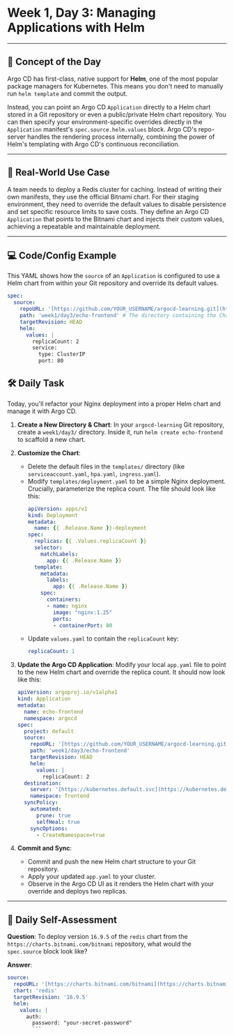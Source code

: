 # Week 1, Day 3: Managing Applications with Helm

---
## 🧠 Concept of the Day

Argo CD has first-class, native support for **Helm**, one of the most popular package managers for Kubernetes. This means you don't need to manually run `helm template` and commit the output.

Instead, you can point an Argo CD `Application` directly to a Helm chart stored in a Git repository or even a public/private Helm chart repository. You can then specify your environment-specific overrides directly in the `Application` manifest's `spec.source.helm.values` block. Argo CD's repo-server handles the rendering process internally, combining the power of Helm's templating with Argo CD's continuous reconciliation.

---
## 💼 Real-World Use Case

A team needs to deploy a Redis cluster for caching. Instead of writing their own manifests, they use the official Bitnami chart. For their staging environment, they need to override the default values to disable persistence and set specific resource limits to save costs. They define an Argo CD `Application` that points to the Bitnami chart and injects their custom values, achieving a repeatable and maintainable deployment.

---
## 💻 Code/Config Example

This YAML shows how the `source` of an `Application` is configured to use a Helm chart from within your Git repository and override its default values.

```yaml
spec:
  source:
    repoURL: '[https://github.com/YOUR_USERNAME/argocd-learning.git](https://github.com/YOUR_USERNAME/argocd-learning.git)'
    path: 'week1/day3/echo-frontend' # The directory containing the Chart.yaml
    targetRevision: HEAD
    helm:
      values: |
        replicaCount: 2
        service:
          type: ClusterIP
          port: 80
```

## 🛠️ Daily Task

Today, you'll refactor your Nginx deployment into a proper Helm chart and manage it with Argo CD.

1.  **Create a New Directory & Chart**: In your `argocd-learning` Git repository, create a `week1/day3/` directory. Inside it, run `helm create echo-frontend` to scaffold a new chart.

2.  **Customize the Chart**:
    * Delete the default files in the `templates/` directory (like `serviceaccount.yaml`, `hpa.yaml`, `ingress.yaml`).
    * Modify `templates/deployment.yaml` to be a simple Nginx deployment. Crucially, parameterize the replica count. The file should look like this:
        ```yaml
        apiVersion: apps/v1
        kind: Deployment
        metadata:
          name: {{ .Release.Name }}-deployment
        spec:
          replicas: {{ .Values.replicaCount }}
          selector:
            matchLabels:
              app: {{ .Release.Name }}
          template:
            metadata:
              labels:
                app: {{ .Release.Name }}
            spec:
              containers:
              - name: nginx
                image: "nginx:1.25"
                ports:
                - containerPort: 80
        ```
    * Update `values.yaml` to contain the `replicaCount` key:
        ```yaml
        replicaCount: 1
        ```

3.  **Update the Argo CD Application**: Modify your local `app.yaml` file to point to the new Helm chart and override the replica count. It should now look like this:
    ```yaml
    apiVersion: argoproj.io/v1alpha1
    kind: Application
    metadata:
      name: echo-frontend
      namespace: argocd
    spec:
      project: default
      source:
        repoURL: '[https://github.com/YOUR_USERNAME/argocd-learning.git](https://github.com/YOUR_USERNAME/argocd-learning.git)'
        path: 'week1/day3/echo-frontend'
        targetRevision: HEAD
        helm:
          values: |
            replicaCount: 2
      destination:
        server: '[https://kubernetes.default.svc](https://kubernetes.default.svc)'
        namespace: frontend
      syncPolicy:
        automated:
          prune: true
          selfHeal: true
        syncOptions:
          - CreateNamespace=true
    ```

4.  **Commit and Sync**:
    * Commit and push the new Helm chart structure to your Git repository.
    * Apply your updated `app.yaml` to your cluster.
    * Observe in the Argo CD UI as it renders the Helm chart with your override and deploys two replicas.

---
## 🤔 Daily Self-Assessment

**Question**: To deploy version `16.9.5` of the `redis` chart from the `https://charts.bitnami.com/bitnami` repository, what would the `spec.source` block look like?

**Answer**:
```yaml
source:
  repoURL: '[https://charts.bitnami.com/bitnami](https://charts.bitnami.com/bitnami)'
  chart: 'redis'
  targetRevision: '16.9.5'
  helm:
    values: |
      auth:
        password: "your-secret-password"
        ```


